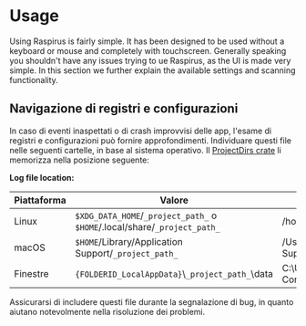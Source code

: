 # Usage

Using Raspirus is fairly simple. It has been designed to be used without a keyboard or mouse and completely with touchscreen.
Generally speaking you shouldn't have any issues trying to ue Raspirus, as the UI is made very simple.
In this section we further explain the available settings and scanning functionality.

## Navigazione di registri e configurazioni

In caso di eventi inaspettati o di crash improvvisi delle app, l'esame di registri e configurazioni può fornire approfondimenti. Individuare questi file nelle seguenti cartelle, in base al sistema operativo. Il [ProjectDirs crate](https://docs.rs/directories-next/latest/directories_next/struct.ProjectDirs.html) li memorizza nella posizione seguente:

**Log file location:**

| Piattaforma | Valore                                                                                    | Esempio                                                                                       |
| ----------- | ----------------------------------------------------------------------------------------- | --------------------------------------------------------------------------------------------- |
| Linux       | `$XDG_DATA_HOME`/`_project_path_` o `$HOME`/.local/share/`_project_path_` | /home/alice/.local/share/barapp                                               |
| macOS       | `$HOME`/Library/Application Support/`_project_path_`                                      | /Users/Alice/Library/Application Support/com.Foo-Corp.Bar-App |
| Finestre    | `{FOLDERID_LocalAppData}`\\`_project_path_`\data                                        | C:\Users\Alice\AppData\Local\Foo Corp\Bar App\data                            |

Assicurarsi di includere questi file durante la segnalazione di bug, in quanto aiutano notevolmente nella risoluzione dei problemi.
